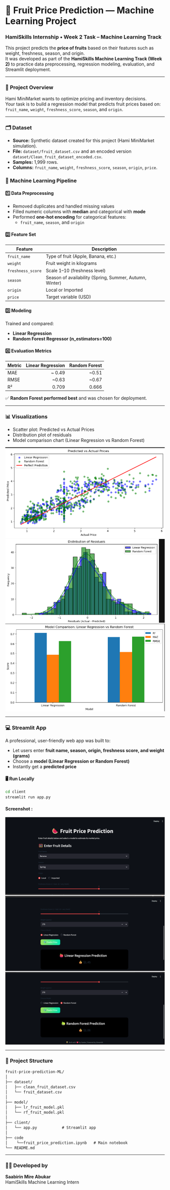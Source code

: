 
# 🥝 Fruit Price Prediction — Machine Learning Project
### HamiSkills Internship • Week 2 Task – Machine Learning Track

This project predicts the **price of fruits** based on their features such as weight, freshness, season, and origin.  
It was developed as part of the **HamiSkills Machine Learning Track (Week 2)** to practice data preprocessing, regression modeling, evaluation, and Streamlit deployment.

---

### 📖 **Project Overview**

Hami MiniMarket wants to optimize pricing and inventory decisions.  
Your task is to build a regression model that predicts fruit prices based on:  
`fruit_name`, `weight`, `freshness_score`, `season`, and `origin`.

---

### 🗂️ **Dataset**

- **Source:** Synthetic dataset created for this project (Hami MiniMarket simulation).  
- **File:** `dataset/fruit_dataset.csv` and an encoded version `dataset/Clean_fruit_dataset_encoded.csv`.
- **Samples:** 1,999 rows.  
- **Columns:** `fruit_name`, `weight`, `freshness_score`, `season`, `origin`, `price`.

### 🧠 **Machine Learning Pipeline**

#### 1️⃣ **Data Preprocessing**
- Removed duplicates and handled missing values  
- Filled numeric columns with **median** and categorical with **mode**  
- Performed **one-hot encoding** for categorical features:  
  - `fruit_name`, `season`, and `origin`

#### 2️⃣ **Feature Set**
| Feature | Description |
|----------|--------------|
| `fruit_name` | Type of fruit (Apple, Banana, etc.) |
| `weight` | Fruit weight in kilograms |
| `freshness_score` | Scale 1–10 (freshness level) |
| `season` | Season of availability (Spring, Summer, Autumn, Winter) |
| `origin` | Local or Imported |
| `price` | Target variable (USD) |

#### 3️⃣ **Modeling**
Trained and compared:
- **Linear Regression**
- **Random Forest Regressor (n_estimators=100)**

#### 4️⃣ **Evaluation Metrics**
| Metric | Linear Regression | Random Forest |
|---------|------------------:|---------------:|
| MAE | ~ 0.49 | ~0.51 |
| RMSE | ~0.63 | ~0.67 |
| R² |  0.709 |  0.666 |

✅ **Random Forest performed best** and was chosen for deployment.

---

### 📊 **Visualizations**
- Scatter plot: Predicted vs Actual Prices  
- Distribution plot of residuals  
- Model comparison chart (Linear Regression vs Random Forest)

![Streamlit Screenshot](./assets/act_pre.png)
![Streamlit Screenshot](./assets/pre_act.png)
![Streamlit Screenshot](./assets/campa.png)

---

### 💻 **Streamlit App**
A professional, user-friendly web app was built to:
- Let users enter **fruit name, season, origin, freshness score, and weight (grams)**  
- Choose a **model (Linear Regression or Random Forest)**  
- Instantly get a **predicted price**  

#### 🖥️ Run Locally
```bash
cd client
streamlit run app.py
```

#### Screenshot :
![Streamlit Screenshot](./assets/app_screenshot.png)
![Streamlit Screenshot](./assets/linear.png)
![Streamlit Screenshot](./assets/random.png)

---

### 📂 **Project Structure**
```
fruit-price-prediction-ML/
│
├── dataset/
│   ├── clean_fruit_dataset.csv
│   └── fruit_dataset.csv
│
├── model/
│   ├── lr_fruit_model.pkl
│   └── rf_fruit_model.pkl
│
├── client/
│   └── app.py           # Streamlit app
│
├── code
│    └──fruit_price_prediction.ipynb   # Main notebook
└── README.md
```


---


### 🧑‍💻 **Developed by**
**Saabirin Mire Abukar**  
HamiSkills Machine Learning Intern  

